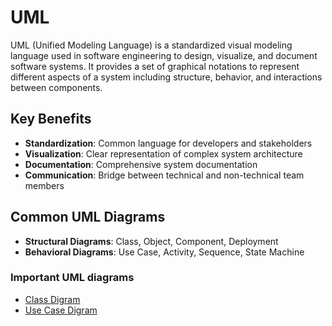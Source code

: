 # UML
UML (Unified Modeling Language) is a standardized visual modeling language used in software engineering to design, visualize, and document software systems. It provides a set of graphical notations to represent different aspects of a system including structure, behavior, and interactions between components.

## Key Benefits
- **Standardization**: Common language for developers and stakeholders
- **Visualization**: Clear representation of complex system architecture
- **Documentation**: Comprehensive system documentation
- **Communication**: Bridge between technical and non-technical team members

## Common UML Diagrams
- **Structural Diagrams**: Class, Object, Component, Deployment
- **Behavioral Diagrams**: Use Case, Activity, Sequence, State Machine

### Important UML diagrams
- [Class Digram](./class%20diagram.md)
- [Use Case Digram](./use%20case%20diagram.md)